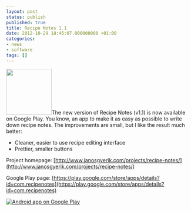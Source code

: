 ```yaml
---
layout: post
status: publish
published: true
title: Recipe Notes 1.1
date: 2012-10-29 18:45:07.000000000 +01:00
categories:
- news
- software
tags: []
---
```

<img class="alignright" title="RecipeNotes" src="https://lh5.ggpht.com/2uWBuuaZn5UJnCwTDhk2CZVZQVtev_gH55heQAqLw7yh-96lAO-YqZq_UX9qh3f_oQhC=w124" alt="" width="124" height="124" />The new version of Recipe Notes (v1.1) is now available on Google Play. You know, an app to make it as easy as possible to write down recipe notes. The improvements are small, but I like the result much better:

- Cleaner, easier to use recipe editing interface
- Prettier, smaller buttons

Project homepage: [http://www.janosgyerik.com/projects/recipe-notes/](http://www.janosgyerik.com/projects/recipe-notes/)

Google Play page: [https://play.google.com/store/apps/details?id=com.recipenotes](https://play.google.com/store/apps/details?id=com.recipenotes)

<a href="http://play.google.com/store/apps/details?id=com.recipenotes"><img src="http://www.android.com/images/brand/android_app_on_play_logo_large.png" alt="Android app on Google Play" /></a>
